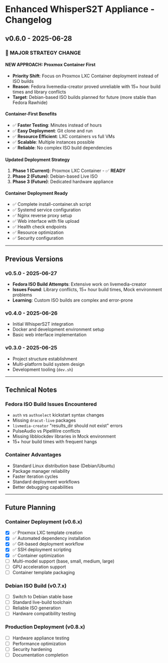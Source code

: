 # Enhanced WhisperS2T Appliance - Changelog

## v0.6.0 - 2025-06-28

### 🔄 **MAJOR STRATEGY CHANGE**

#### **NEW APPROACH: Proxmox Container First**
- **Priority Shift**: Focus on Proxmox LXC Container deployment instead of ISO builds
- **Reason**: Fedora livemedia-creator proved unreliable with 15+ hour build times and library conflicts
- **Target**: Debian-based ISO builds planned for future (more stable than Fedora Rawhide)

#### **Container-First Benefits**
- ✅ **Faster Testing**: Minutes instead of hours
- ✅ **Easy Deployment**: Git clone and run
- ✅ **Resource Efficient**: LXC containers vs full VMs
- ✅ **Scalable**: Multiple instances possible
- ✅ **Reliable**: No complex ISO build dependencies

#### **Updated Deployment Strategy**
1. **Phase 1 (Current)**: Proxmox LXC Container - ✅ **READY**
2. **Phase 2 (Future)**: Debian-based Live ISO  
3. **Phase 3 (Future)**: Dedicated hardware appliance

#### **Container Deployment Ready**
- ✅ Complete install-container.sh script
- ✅ Systemd service configuration
- ✅ Nginx reverse proxy setup  
- ✅ Web interface with file upload
- ✅ Health check endpoints
- ✅ Resource optimization
- ✅ Security configuration

---

## Previous Versions

### v0.5.0 - 2025-06-27
- **Fedora ISO Build Attempts**: Extensive work on livemedia-creator
- **Issues Found**: Library conflicts, 15+ hour build times, Mock environment problems
- **Learning**: Custom ISO builds are complex and error-prone

### v0.4.0 - 2025-06-26  
- Initial WhisperS2T integration
- Docker and development environment setup
- Basic web interface implementation

### v0.3.0 - 2025-06-25
- Project structure establishment
- Multi-platform build system design
- Development tooling (`dev.sh`)

---

## Technical Notes

### **Fedora ISO Build Issues Encountered**
- `auth` vs `authselect` kickstart syntax changes
- Missing `dracut-live` packages
- `livmedia-creator` "results_dir should not exist" errors  
- PulseAudio vs PipeWire conflicts
- Missing libblockdev libraries in Mock environment
- 15+ hour build times with frequent hangs

### **Container Advantages**
- Standard Linux distribution base (Debian/Ubuntu)
- Package manager reliability
- Faster iteration cycles
- Standard deployment workflows
- Better debugging capabilities

---

## Future Planning

### **Container Deployment (v0.6.x)**
- [x] ✅ Proxmox LXC template creation
- [x] ✅ Automated dependency installation  
- [x] ✅ Git-based deployment workflow
- [x] ✅ SSH deployment scripting
- [x] ✅ Container optimization
- [ ] Multi-model support (base, small, medium, large)
- [ ] GPU acceleration support
- [ ] Container template packaging

### **Debian ISO Build (v0.7.x)**  
- [ ] Switch to Debian stable base
- [ ] Standard live-build toolchain
- [ ] Reliable ISO generation
- [ ] Hardware compatibility testing

### **Production Deployment (v0.8.x)**
- [ ] Hardware appliance testing
- [ ] Performance optimization
- [ ] Security hardening
- [ ] Documentation completion
